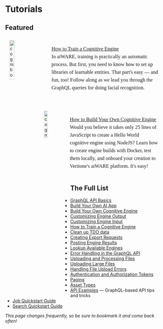 <!-- markdownlint-disable no-inline-html -->

# Tutorials <!-- Don't remove -->

## Featured

<div style="transform:scaleX(.99);">
<img alt="cognition" width="18%" style="float:left;margin:11px;" src="docs/developer/engines/tutorial/ML.png">
<div
style="font-family:Georgia;
font-size:12.5pt;
line-height:150%;
padding:1px 0px 0px 150px;
transform:scaleX(.99);
transform-origin: top left; "><div class="topruled"><br/></div>
<a href="/#/developer/engines/tutorial/engine-training-tutorial">How to Train a Cognitive Engine</a><br/>In aiWARE, training is practically an automatic process. But first, you need to know how to set up libraries of learnable entities. That part's easy &mdash; and fun, too! Follow along as we lead you through the GraphQL queries for doing facial recognition.
</div>
</div>
<br/><br/><br/>

<div style="transform:scaleX(.99);">
<img alt="cognition" width="15%" style="float:left;margin:11px;" src="docs/developer/engines/tutorial/CogEngine.png">
<div
style="font-family:Georgia;
font-size:12.5pt;
line-height:150%;
padding:1px 0px 0px 150px;
transform:scaleX(.99);
transform-origin: top left; "><div class="topruled"><br/></div>
<a href="/#/developer/engines/tutorial/">How to Build Your Own Cognitive Engine</a> <br/>Would you believe it takes only 25 lines of JavaScript to create a Hello World cognitive engine using NodeJS? Learn how to create engine builds with Docker, test them locally, and onboard your creation to Veritone's aiWARE platform. It's easy!
</div>
</div>
<br/>

## The Full List

* [GraphQL API Basics](apis/tutorials/graphql-basics.md)
* [Build Your Own AI App](developer/applications/app-tutorial/)
* [Build Your Own Cognitive Engine](developer/engines/tutorial/)
* [Customizing Engine Output](developer/engines/tutorial/customizing-engine-output)
* [Customizing Engine Input](developer/engines/tutorial/engine-custom-fields)
* [How to Train a Cognitive Engine](developer/engines/tutorial/engine-training-tutorial)
* [Clean up TDO data](apis/tutorials/cleanup-tdo.md)
* [Creating Export Requests](apis/tutorials/create-export-request/)
* [Posting Engine Results](apis/tutorials/engine-results.md)
* [Lookup Available Engines](apis/tutorials/get-engines.md)
* [Error Handling in the GraphQL API](apis/tutorials/graphql-error-handling.md)
* [Uploading and Processing Files](apis/tutorials/upload-and-process.md)
* [Uploading Large Files](apis/tutorials/uploading-large-files.md)
* [Handling File Upload Errors](apis/tutorials/file-upload-error-handling.md)
* [Authentication and Authorization Tokens](apis/tutorials/tokens.md)
* [Paging](apis/tutorials/paging.md)
* [Asset Types](apis/tutorials/asset-types.md)
* [API Examples](apis/examples.md) &mdash;  GraphQL-based API tips and tricks
* [Job Quickstart Guide](apis/job-quickstart/)
* [Search Quickstart Guide](apis/search-quickstart/)

_This page changes frequently, so be sure to bookmark it and come back often!_